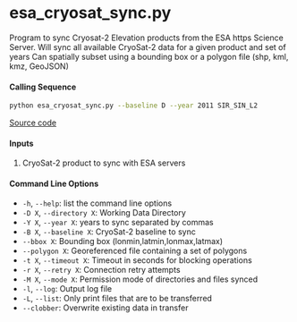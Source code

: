 esa_cryosat_sync.py
===================

Program to sync Cryosat-2 Elevation products from the ESA https Science Server.
Will sync all available CryoSat-2 data for a given product and set of years
Can spatially subset using a bounding box or a polygon file (shp, kml, kmz, GeoJSON)

#### Calling Sequence
```bash
python esa_cryosat_sync.py --baseline D --year 2011 SIR_SIN_L2
```
[Source code](https://github.com/tsutterley/read-cryosat-2/blob/main/esa_cryosat_sync.py)

#### Inputs
 1. CryoSat-2 product to sync with ESA servers

#### Command Line Options
 - `-h`, `--help`: list the command line options
 - `-D X`, `--directory X`: Working Data Directory
 - `-Y X`, `--year X`: years to sync separated by commas
 - `-B X`, `--baseline X`: CryoSat-2 baseline to sync
 - `--bbox X`: Bounding box (lonmin,latmin,lonmax,latmax)
 - `--polygon X`: Georeferenced file containing a set of polygons
 - `-t X`, `--timeout X`: Timeout in seconds for blocking operations
 - `-r X`, `--retry X`: Connection retry attempts
 - `-M X`, `--mode X`: Permission mode of directories and files synced
 - `-l`, `--log`: Output log file
 - `-L`, `--list`: Only print files that are to be transferred
 - `--clobber`: Overwrite existing data in transfer
